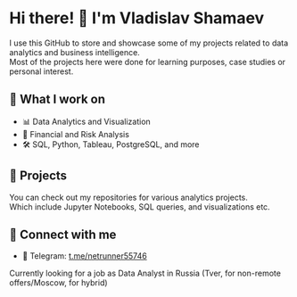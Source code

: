 # Hi there! 👋 I'm Vladislav Shamaev

I use this GitHub to store and showcase some of my projects related to data analytics and business intelligence.  
Most of the projects here were done for learning purposes, case studies or personal interest.  

## 🚀 What I work on  
- 📊 Data Analytics and Visualization  
- 🏦 Financial and Risk Analysis  
- 🛠 SQL, Python, Tableau, PostgreSQL, and more  

## 📂 Projects  
You can check out my repositories for various analytics projects.  
Which include Jupyter Notebooks, SQL queries, and visualizations etc.  

## 🔗 Connect with me  
- 💬 Telegram: [t.me/netrunner55746](https://t.me/netrunner55746)  

Currently looking for a job as Data Analyst in Russia (Tver, for non-remote offers/Moscow, for hybrid)
